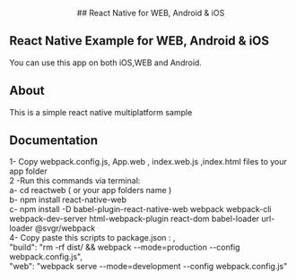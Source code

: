 <p align="center">
 ## React Native for WEB, Android &amp; iOS
</br>

## React Native Example for WEB, Android &amp; iOS

You can use this app on both iOS,WEB and Android.

## About

This is a simple react native multiplatform sample
</br>
## Documentation
1- Copy webpack.config.js, App.web , index.web.js ,index.html files to your app folder
</br>
2 -Run this commands via terminal: 
</br>
   a-  cd reactweb ( or your app folders name )
   </br>
   b-  npm install react-native-web
   </br>
   c-  npm install -D babel-plugin-react-native-web webpack webpack-cli webpack-dev-server html-webpack-plugin react-dom babel-loader url-loader @svgr/webpack
   </br>
 4-  Copy paste this scripts to package.json :  ,
 </br>
    "build": "rm -rf dist/ && webpack --mode=production --config webpack.config.js",
    </br>
    "web": "webpack serve --mode=development --config webpack.config.js"
 </br>
</p>
